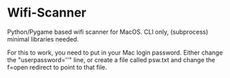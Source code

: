 # Wifi-Scanner
Python/Pygame based wifi scanner for MacOS. CLI only, (subprocess) minimal libraries needed.

For this to work, you need to put in your Mac login password.
Either change the "userpassword=''" line, or create a file called psw.txt and change the f=open redirect to point to that file.
